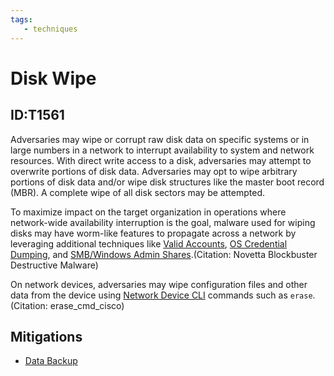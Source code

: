 ```yaml
---
tags:
   - techniques
---
```

# Disk Wipe
## ID:T1561
Adversaries may wipe or corrupt raw disk data on specific systems or in large numbers in a network to interrupt availability to system and network resources. With direct write access to a disk, adversaries may attempt to overwrite portions of disk data. Adversaries may opt to wipe arbitrary portions of disk data and/or wipe disk structures like the master boot record (MBR). A complete wipe of all disk sectors may be attempted.

To maximize impact on the target organization in operations where network-wide availability interruption is the goal, malware used for wiping disks may have worm-like features to propagate across a network by leveraging additional techniques like [Valid Accounts](/mitre/techniques/T1078), [OS Credential Dumping](/mitre/techniques/T1003), and [SMB/Windows Admin Shares](/mitre/techniques/T1021/002).(Citation: Novetta Blockbuster Destructive Malware)

On network devices, adversaries may wipe configuration files and other data from the device using [Network Device CLI](/mitre/techniques/T1059/008) commands such as `erase`.(Citation: erase_cmd_cisco)
## Mitigations
* [Data Backup](/mitre/mitigations/M1053)
